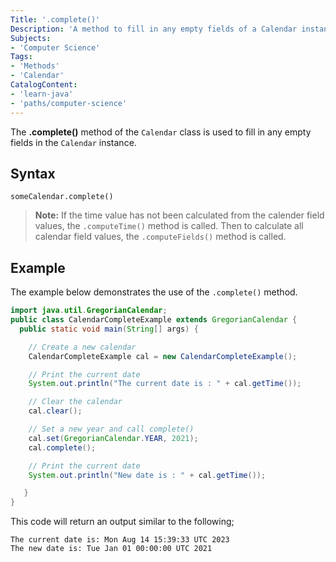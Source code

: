 ```yaml
---
Title: '.complete()'
Description: 'A method to fill in any empty fields of a Calendar instance.'
Subjects:  
- 'Computer Science'
Tags:
- 'Methods'
- 'Calendar'
CatalogContent:
- 'learn-java'
- 'paths/computer-science'
---
```


The **.complete()** method of the `Calendar` class is used to fill in any empty fields in the `Calendar` instance.

## Syntax

```pseudo
someCalendar.complete()
```

> **Note:** If the time value has not been calculated from the calender field values, the `.computeTime()` method is called. Then to calculate all calendar field values, the `.computeFields()` method is called.

## Example

The example below demonstrates the use of the `.complete()` method.

```java
import java.util.GregorianCalendar;
public class CalendarCompleteExample extends GregorianCalendar {
  public static void main(String[] args) {

    // Create a new calendar
    CalendarCompleteExample cal = new CalendarCompleteExample();

    // Print the current date
    System.out.println("The current date is : " + cal.getTime());

    // Clear the calendar
    cal.clear();

    // Set a new year and call complete()
    cal.set(GregorianCalendar.YEAR, 2021);
    cal.complete();

    // Print the current date
    System.out.println("New date is : " + cal.getTime());

   }
}
```

This code will return an output similar to the following;

```shell
The current date is: Mon Aug 14 15:39:33 UTC 2023
The new date is: Tue Jan 01 00:00:00 UTC 2021
```

